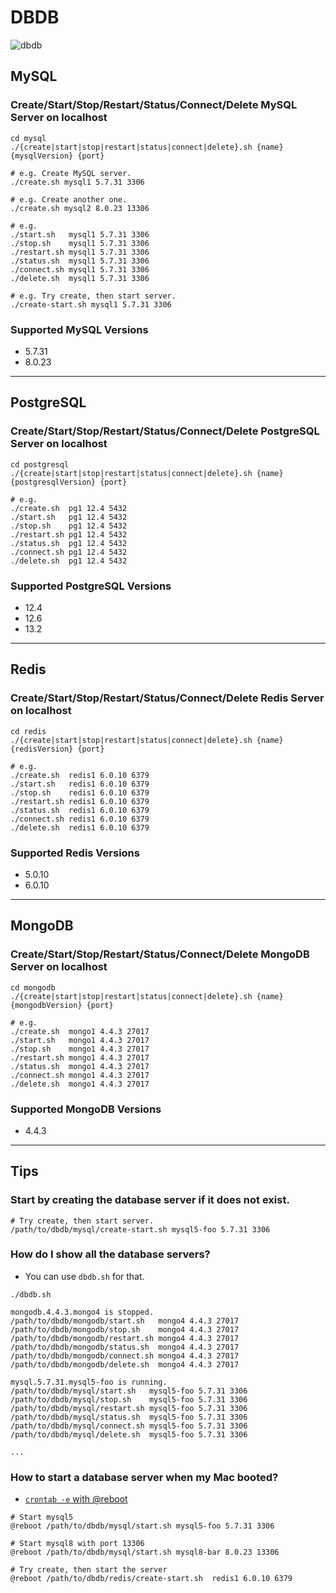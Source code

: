 # DBDB

![dbdb](https://user-images.githubusercontent.com/177159/114472479-3e713500-9c2d-11eb-91e1-499fceda92a8.png)

## MySQL
### Create/Start/Stop/Restart/Status/Connect/Delete MySQL Server on localhost
```
cd mysql
./{create|start|stop|restart|status|connect|delete}.sh {name} {mysqlVersion} {port}

# e.g. Create MySQL server.
./create.sh mysql1 5.7.31 3306

# e.g. Create another one.
./create.sh mysql2 8.0.23 13306

# e.g. 
./start.sh   mysql1 5.7.31 3306
./stop.sh    mysql1 5.7.31 3306
./restart.sh mysql1 5.7.31 3306
./status.sh  mysql1 5.7.31 3306
./connect.sh mysql1 5.7.31 3306
./delete.sh  mysql1 5.7.31 3306

# e.g. Try create, then start server.
./create-start.sh mysql1 5.7.31 3306
```

### Supported MySQL Versions
- 5.7.31
- 8.0.23

----

## PostgreSQL
### Create/Start/Stop/Restart/Status/Connect/Delete PostgreSQL Server on localhost
```
cd postgresql
./{create|start|stop|restart|status|connect|delete}.sh {name} {postgresqlVersion} {port}

# e.g.
./create.sh  pg1 12.4 5432
./start.sh   pg1 12.4 5432
./stop.sh    pg1 12.4 5432
./restart.sh pg1 12.4 5432
./status.sh  pg1 12.4 5432
./connect.sh pg1 12.4 5432
./delete.sh  pg1 12.4 5432
```
### Supported PostgreSQL Versions
- 12.4
- 12.6
- 13.2

----

## Redis
### Create/Start/Stop/Restart/Status/Connect/Delete Redis Server on localhost
```
cd redis
./{create|start|stop|restart|status|connect|delete}.sh {name} {redisVersion} {port}

# e.g.
./create.sh  redis1 6.0.10 6379
./start.sh   redis1 6.0.10 6379
./stop.sh    redis1 6.0.10 6379
./restart.sh redis1 6.0.10 6379
./status.sh  redis1 6.0.10 6379
./connect.sh redis1 6.0.10 6379
./delete.sh  redis1 6.0.10 6379
```
### Supported Redis Versions
- 5.0.10
- 6.0.10

----

## MongoDB
### Create/Start/Stop/Restart/Status/Connect/Delete MongoDB Server on localhost
```
cd mongodb
./{create|start|stop|restart|status|connect|delete}.sh {name} {mongodbVersion} {port}

# e.g.
./create.sh  mongo1 4.4.3 27017
./start.sh   mongo1 4.4.3 27017
./stop.sh    mongo1 4.4.3 27017
./restart.sh mongo1 4.4.3 27017
./status.sh  mongo1 4.4.3 27017
./connect.sh mongo1 4.4.3 27017
./delete.sh  mongo1 4.4.3 27017
```
### Supported MongoDB Versions
- 4.4.3

----

## Tips

### Start by creating the database server if it does not exist.
```
# Try create, then start server.
/path/to/dbdb/mysql/create-start.sh mysql5-foo 5.7.31 3306
```

### How do I show all the database servers?
- You can use `dbdb.sh` for that.
```
./dbdb.sh

mongodb.4.4.3.mongo4 is stopped.
/path/to/dbdb/mongodb/start.sh   mongo4 4.4.3 27017
/path/to/dbdb/mongodb/stop.sh    mongo4 4.4.3 27017
/path/to/dbdb/mongodb/restart.sh mongo4 4.4.3 27017
/path/to/dbdb/mongodb/status.sh  mongo4 4.4.3 27017
/path/to/dbdb/mongodb/connect.sh mongo4 4.4.3 27017
/path/to/dbdb/mongodb/delete.sh  mongo4 4.4.3 27017

mysql.5.7.31.mysql5-foo is running.
/path/to/dbdb/mysql/start.sh   mysql5-foo 5.7.31 3306
/path/to/dbdb/mysql/stop.sh    mysql5-foo 5.7.31 3306
/path/to/dbdb/mysql/restart.sh mysql5-foo 5.7.31 3306
/path/to/dbdb/mysql/status.sh  mysql5-foo 5.7.31 3306
/path/to/dbdb/mysql/connect.sh mysql5-foo 5.7.31 3306
/path/to/dbdb/mysql/delete.sh  mysql5-foo 5.7.31 3306

...
```

### How to start a database server when my Mac booted?
- [`crontab -e` with @reboot](https://man7.org/linux/man-pages/man5/crontab.5.html#EXTENSIONS)
```
# Start mysql5
@reboot /path/to/dbdb/mysql/start.sh mysql5-foo 5.7.31 3306

# Start mysql8 with port 13306
@reboot /path/to/dbdb/mysql/start.sh mysql8-bar 8.0.23 13306

# Try create, then start the server
@reboot /path/to/dbdb/redis/create-start.sh  redis1 6.0.10 6379
```
